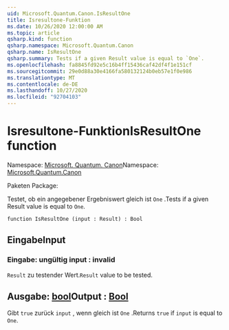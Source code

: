 ```yaml
---
uid: Microsoft.Quantum.Canon.IsResultOne
title: Isresultone-Funktion
ms.date: 10/26/2020 12:00:00 AM
ms.topic: article
qsharp.kind: function
qsharp.namespace: Microsoft.Quantum.Canon
qsharp.name: IsResultOne
qsharp.summary: Tests if a given Result value is equal to `One`.
ms.openlocfilehash: fa8845fd92e5c16b4ff15436caf42df4f1e151cf
ms.sourcegitcommit: 29e0d88a30e4166fa580132124b0eb57e1f0e986
ms.translationtype: MT
ms.contentlocale: de-DE
ms.lasthandoff: 10/27/2020
ms.locfileid: "92704103"
---
```

# <a name="isresultone-function"></a><span data-ttu-id="e7559-102">Isresultone-Funktion</span><span class="sxs-lookup"><span data-stu-id="e7559-102">IsResultOne function</span></span>

<span data-ttu-id="e7559-103">Namespace: [Microsoft. Quantum. Canon](xref:Microsoft.Quantum.Canon)</span><span class="sxs-lookup"><span data-stu-id="e7559-103">Namespace: [Microsoft.Quantum.Canon](xref:Microsoft.Quantum.Canon)</span></span>

<span data-ttu-id="e7559-104">Paketen [](https://nuget.org/packages/)</span><span class="sxs-lookup"><span data-stu-id="e7559-104">Package: [](https://nuget.org/packages/)</span></span>


<span data-ttu-id="e7559-105">Testet, ob ein angegebener Ergebniswert gleich ist `One` .</span><span class="sxs-lookup"><span data-stu-id="e7559-105">Tests if a given Result value is equal to `One`.</span></span>

```qsharp
function IsResultOne (input : Result) : Bool
```


## <a name="input"></a><span data-ttu-id="e7559-106">Eingabe</span><span class="sxs-lookup"><span data-stu-id="e7559-106">Input</span></span>

### <a name="input--__invalidresult__"></a><span data-ttu-id="e7559-107">Eingabe: __ungültig <Result>__</span><span class="sxs-lookup"><span data-stu-id="e7559-107">input : __invalid<Result>__</span></span>

<span data-ttu-id="e7559-108">`Result` zu testender Wert.</span><span class="sxs-lookup"><span data-stu-id="e7559-108">`Result` value to be tested.</span></span>



## <a name="output--bool"></a><span data-ttu-id="e7559-109">Ausgabe: [bool](xref:microsoft.quantum.lang-ref.bool)</span><span class="sxs-lookup"><span data-stu-id="e7559-109">Output : [Bool](xref:microsoft.quantum.lang-ref.bool)</span></span>

<span data-ttu-id="e7559-110">Gibt `true` zurück `input` , wenn gleich ist `One` .</span><span class="sxs-lookup"><span data-stu-id="e7559-110">Returns `true` if `input` is equal to `One`.</span></span>